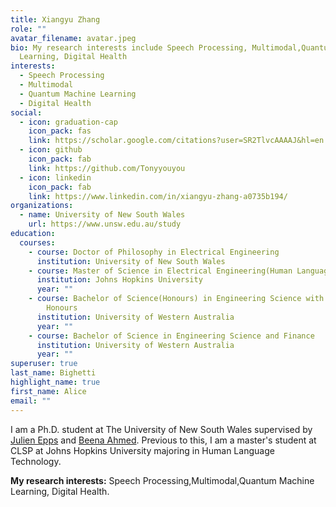 ```yaml
---
title: Xiangyu Zhang
role: ""
avatar_filename: avatar.jpeg
bio: My research interests include Speech Processing, Multimodal,Quantum Machine
  Learning, Digital Health
interests:
  - Speech Processing
  - Multimodal
  - Quantum Machine Learning
  - Digital Health
social:
  - icon: graduation-cap
    icon_pack: fas
    link: https://scholar.google.com/citations?user=SR2TlvcAAAAJ&hl=en
  - icon: github
    icon_pack: fab
    link: https://github.com/Tonyyouyou
  - icon: linkedin
    icon_pack: fab
    link: https://www.linkedin.com/in/xiangyu-zhang-a0735b194/
organizations:
  - name: University of New South Wales
    url: https://www.unsw.edu.au/study
education:
  courses:
    - course: Doctor of Philosophy in Electrical Engineering
      institution: University of New South Wales
    - course: Master of Science in Electrical Engineering(Human Language Technology)
      institution: Johns Hopkins University
      year: ""
    - course: Bachelor of Science(Honours) in Engineering Science with First Class
        Honours
      institution: University of Western Australia
      year: ""
    - course: Bachelor of Science in Engineering Science and Finance
      institution: University of Western Australia
      year: ""
superuser: true
last_name: Bighetti
highlight_name: true
first_name: Alice
email: ""
---
```

I am a Ph.D. student at The University of New South Wales supervised by [Julien Epps](https://scholar.google.com/citations?hl=en&user=VzA-vskAAAAJ&view_op=list_works&sortby=pubdate)[](http://maestro.ee.unsw.edu.au/~julien/) and [](https://www.unsw.edu.au/staff/beena-ahmed)[Beena Ahmed](https://scholar.google.com/citations?user=crMO9PcAAAAJ&hl=en&oi=ao). Previous to this, I am a master's student at CLSP at Johns Hopkins University majoring in Human Language Technology.

**My research interests:** Speech Processing,Multimodal,Quantum Machine Learning, Digital Health.